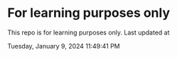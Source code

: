 # For learning purposes only
This repo is for learning purposes only.
Last updated at

Tuesday, January 9, 2024 11:49:41 PM


